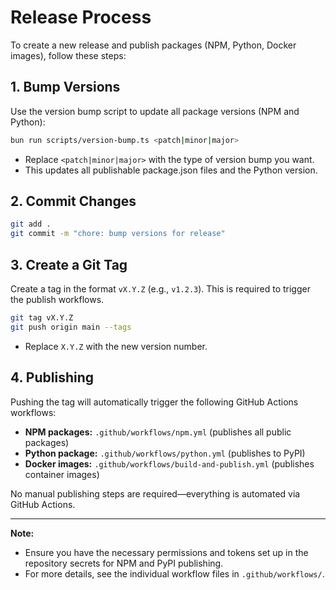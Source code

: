 # Release Process

To create a new release and publish packages (NPM, Python, Docker images), follow these steps:

## 1. Bump Versions

Use the version bump script to update all package versions (NPM and Python):

```sh
bun run scripts/version-bump.ts <patch|minor|major>
```

- Replace `<patch|minor|major>` with the type of version bump you want.
- This updates all publishable package.json files and the Python version.

## 2. Commit Changes

```sh
git add .
git commit -m "chore: bump versions for release"
```

## 3. Create a Git Tag

Create a tag in the format `vX.Y.Z` (e.g., `v1.2.3`). This is required to trigger the publish
workflows.

```sh
git tag vX.Y.Z
git push origin main --tags
```

- Replace `X.Y.Z` with the new version number.

## 4. Publishing

Pushing the tag will automatically trigger the following GitHub Actions workflows:

- **NPM packages:** `.github/workflows/npm.yml` (publishes all public packages)
- **Python package:** `.github/workflows/python.yml` (publishes to PyPI)
- **Docker images:** `.github/workflows/build-and-publish.yml` (publishes container images)

No manual publishing steps are required—everything is automated via GitHub Actions.

---

**Note:**

- Ensure you have the necessary permissions and tokens set up in the repository secrets for NPM and
  PyPI publishing.
- For more details, see the individual workflow files in `.github/workflows/`.

